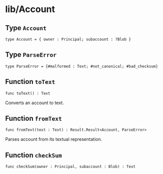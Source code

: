 # lib/Account

## Type `Account`
``` motoko no-repl
type Account = { owner : Principal; subaccount : ?Blob }
```


## Type `ParseError`
``` motoko no-repl
type ParseError = {#malformed : Text; #not_canonical; #bad_checksum}
```


## Function `toText`
``` motoko no-repl
func toText() : Text
```

Converts an account to text.

## Function `fromText`
``` motoko no-repl
func fromText(text : Text) : Result.Result<Account, ParseError>
```

Parses account from its textual representation.

## Function `checkSum`
``` motoko no-repl
func checkSum(owner : Principal, subaccount : Blob) : Text
```

